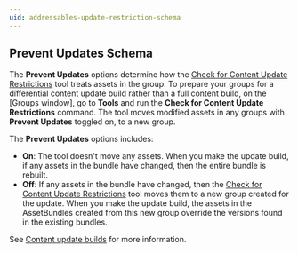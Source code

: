 ```yaml
---
uid: addressables-update-restriction-schema
---
```


## Prevent Updates Schema

The **Prevent Updates** options determine how the [Check for Content Update Restrictions] tool treats assets in the group. To prepare your groups for a differential content update build rather than a full content build, on the [Groups window], go to **Tools** and run the **Check for Content Update Restrictions** command. The tool moves modified assets in any groups with __Prevent Updates__ toggled on, to a new group.

The **Prevent Updates** options includes:

* **On**: The tool doesn't move any assets. When you make the update build, if any assets in the bundle have changed, then the entire bundle is rebuilt.
* **Off**: If any assets in the bundle have changed, then the [Check for Content Update Restrictions] tool moves them to a new group created for the update. When you make the update build, the assets in the AssetBundles created from this new group override the versions found in the existing bundles.

See [Content update builds] for more information.

[Addressable System Settings]: xref:addressables-asset-settings
[AddressableAssetGroup]: xref:UnityEditor.AddressableAssets.Settings.AddressableAssetGroup
[AddressableAssetGroupSchema]: xref:UnityEditor.AddressableAssets.Settings.AddressableAssetGroupSchema
[Addressables Build settings]: xref:addressables-asset-settings#build
[Addressables Groups window]: xref:addressables-groups-window
[Addressables Settings]: xref:addressables-asset-settings
[Addressables system settings]: xref:addressables-asset-settings
[Analyze]: xref:addressables-analyze-tool
[Asset Load Mode]: #asset-load-mode
[AssetBundle Compression]: addressables-content-packing-and-loading-schema#assetBundle-compression
[AssetBundle compression manual page]: xref:AssetBundles-Cache
[AssetReference]: xref:addressables-asset-references
[Build scripts]: xref:addressables-builds#build-commands
[Builds]: xref:addressables-builds
[Building and running a WebGL project]: xref:webgl-building#AssetBundles
[content state file]: xref:addressables-build-artifacts#content-state-file
[Content update builds]: xref:addressables-content-update-builds
[Content Workflow: Update Restrictions]: xref:addressables-content-update-builds#settings
[Check for Content Update Restrictions]: xref:addressables-content-update-builds#check-for-content-update-restrictions-tool
[Custom Inspector scripts]: xref:VariablesAndTheInspector
[Default Build Script]: xref:addressables-builds
[Event Viewer]: xref:addressables-event-viewer
[Group settings]: #addressables-group-schemas
[Group Templates]: #group-templates
[Group templates]: #group-templates
[Hosting]: xref:addressables-asset-hosting-services
[Labels]: xref:addressables-labels
[Loading Addressable assets]: xref:addressables-api-load-asset-async
[LoadAssetAsync]:  xref:UnityEngine.AddressableAssets.Addressables.LoadAssetAsync*
[LoadAssetsAsync]: xref:UnityEngine.AddressableAssets.Addressables.LoadAssetsAsync``1(System.Collections.Generic.IList{System.Object},System.Action{``0},UnityEngine.AddressableAssets.Addressables.MergeMode)
[LoadSceneMode.Single]: xref:UnityEngine.SceneManagement.LoadSceneMode.Single
[Organizing Addressable Assets]: xref:addressables-assets-development-cycle#organizing-addressable-assets
[Play Mode Scripts]: #play-mode-scripts
[Profile]: xref:addressables-profiles
[Profiles]: xref:addressables-profiles
[ProjectConfigData]: xref:UnityEditor.AddressableAssets.Settings.ProjectConfigData
[Resources.UnloadUnusedAssets]: xref:UnityEngine.Resources.UnloadUnusedAssets
[Schema]: #schemas
[settings of the group]: #addressables-group-schemas
[Synchronous Addressables]: xref:synchronous-addressables
[template]: #group-templates
[UnityWebRequestAssetBundle.GetAssetBundle]: xref:UnityEngine.Networking.UnityWebRequest.GetAssetBundle(System.String,System.UInt32)
[AssetBundle.LoadFromFileAsync]: xref:UnityEngine.AssetBundle.LoadFromFileAsync(System.String,System.UInt32,System.UInt64)
